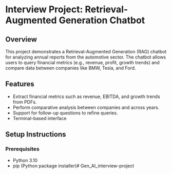 # Interview Project: Retrieval-Augmented Generation Chatbot

## Overview
This project demonstrates a Retrieval-Augmented Generation (RAG) chatbot for analyzing annual reports from the automotive sector. The chatbot allows users to query financial metrics (e.g., revenue, profit, growth trends) and compare data between companies like BMW, Tesla, and Ford.

## Features
- Extract financial metrics such as revenue, EBITDA, and growth trends from PDFs.
- Perform comparative analysis between companies and across years.
- Support for follow-up questions to refine queries.
- Terminal-based interface 

## Setup Instructions

### Prerequisites
- Python 3.10
- pip (Python package installer)# Gen_AI_interview-project
